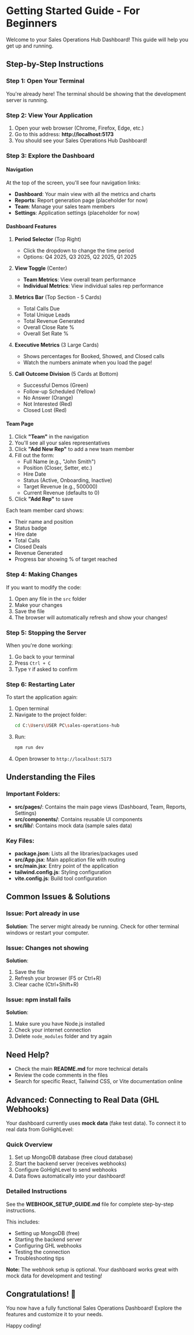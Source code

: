 # Getting Started Guide - For Beginners

Welcome to your Sales Operations Hub Dashboard! This guide will help you get up and running.

## Step-by-Step Instructions

### Step 1: Open Your Terminal
You're already here! The terminal should be showing that the development server is running.

### Step 2: View Your Application
1. Open your web browser (Chrome, Firefox, Edge, etc.)
2. Go to this address: **http://localhost:5173**
3. You should see your Sales Operations Hub Dashboard!

### Step 3: Explore the Dashboard

#### Navigation
At the top of the screen, you'll see four navigation links:
- **Dashboard**: Your main view with all the metrics and charts
- **Reports**: Report generation page (placeholder for now)
- **Team**: Manage your sales team members
- **Settings**: Application settings (placeholder for now)

#### Dashboard Features

1. **Period Selector** (Top Right)
   - Click the dropdown to change the time period
   - Options: Q4 2025, Q3 2025, Q2 2025, Q1 2025

2. **View Toggle** (Center)
   - **Team Metrics**: View overall team performance
   - **Individual Metrics**: View individual sales rep performance

3. **Metrics Bar** (Top Section - 5 Cards)
   - Total Calls Due
   - Total Unique Leads
   - Total Revenue Generated
   - Overall Close Rate %
   - Overall Set Rate %

4. **Executive Metrics** (3 Large Cards)
   - Shows percentages for Booked, Showed, and Closed calls
   - Watch the numbers animate when you load the page!

5. **Call Outcome Division** (5 Cards at Bottom)
   - Successful Demos (Green)
   - Follow-up Scheduled (Yellow)
   - No Answer (Orange)
   - Not Interested (Red)
   - Closed Lost (Red)

#### Team Page

1. Click **"Team"** in the navigation
2. You'll see all your sales representatives
3. Click **"Add New Rep"** to add a new team member
4. Fill out the form:
   - Full Name (e.g., "John Smith")
   - Position (Closer, Setter, etc.)
   - Hire Date
   - Status (Active, Onboarding, Inactive)
   - Target Revenue (e.g., 500000)
   - Current Revenue (defaults to 0)
5. Click **"Add Rep"** to save

Each team member card shows:
- Their name and position
- Status badge
- Hire date
- Total Calls
- Closed Deals
- Revenue Generated
- Progress bar showing % of target reached

### Step 4: Making Changes

If you want to modify the code:

1. Open any file in the `src` folder
2. Make your changes
3. Save the file
4. The browser will automatically refresh and show your changes!

### Step 5: Stopping the Server

When you're done working:

1. Go back to your terminal
2. Press `Ctrl + C`
3. Type `Y` if asked to confirm

### Step 6: Restarting Later

To start the application again:

1. Open terminal
2. Navigate to the project folder:
   ```bash
   cd C:\Users\USER PC\sales-operations-hub
   ```
3. Run:
   ```bash
   npm run dev
   ```
4. Open browser to `http://localhost:5173`

## Understanding the Files

### Important Folders:

- **src/pages/**: Contains the main page views (Dashboard, Team, Reports, Settings)
- **src/components/**: Contains reusable UI components
- **src/lib/**: Contains mock data (sample sales data)

### Key Files:

- **package.json**: Lists all the libraries/packages used
- **src/App.jsx**: Main application file with routing
- **src/main.jsx**: Entry point of the application
- **tailwind.config.js**: Styling configuration
- **vite.config.js**: Build tool configuration

## Common Issues & Solutions

### Issue: Port already in use
**Solution**: The server might already be running. Check for other terminal windows or restart your computer.

### Issue: Changes not showing
**Solution**: 
1. Save the file
2. Refresh your browser (F5 or Ctrl+R)
3. Clear cache (Ctrl+Shift+R)

### Issue: npm install fails
**Solution**:
1. Make sure you have Node.js installed
2. Check your internet connection
3. Delete `node_modules` folder and try again

## Need Help?

- Check the main **README.md** for more technical details
- Review the code comments in the files
- Search for specific React, Tailwind CSS, or Vite documentation online

## Advanced: Connecting to Real Data (GHL Webhooks)

Your dashboard currently uses **mock data** (fake test data). To connect it to real data from GoHighLevel:

### Quick Overview
1. Set up MongoDB database (free cloud database)
2. Start the backend server (receives webhooks)
3. Configure GoHighLevel to send webhooks
4. Data flows automatically into your dashboard!

### Detailed Instructions
See the **WEBHOOK_SETUP_GUIDE.md** file for complete step-by-step instructions.

This includes:
- Setting up MongoDB (free)
- Starting the backend server
- Configuring GHL webhooks
- Testing the connection
- Troubleshooting tips

**Note:** The webhook setup is optional. Your dashboard works great with mock data for development and testing!

## Congratulations! 🎉

You now have a fully functional Sales Operations Dashboard! Explore the features and customize it to your needs.

Happy coding!

